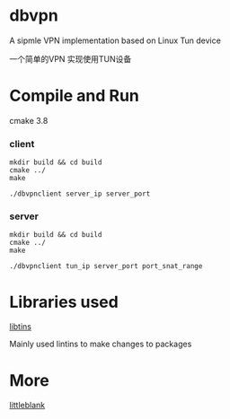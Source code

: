 # dbvpn

A sipmle VPN implementation based on Linux Tun device 

一个简单的VPN 实现使用TUN设备

# Compile and Run

cmake 3.8

### client
```
mkdir build && cd build
cmake ../
make

./dbvpnclient server_ip server_port 

```

### server 

```
mkdir build && cd build
cmake ../
make

./dbvpnclient tun_ip server_port port_snat_range

```

# Libraries used

 [libtins](https://github.com/mfontanini/libtins)

 Mainly used lintins to make changes to packages

# More

[littleblank](http://www.littleblank.net/archives/1067/)

